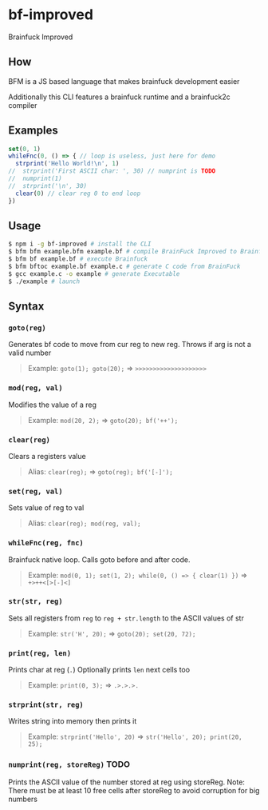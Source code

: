 # bf-improved

Brainfuck Improved

## How

BFM is a JS based language that makes brainfuck development easier

Additionally this CLI features a brainfuck runtime and a brainfuck2c compiler

## Examples

```js
set(0, 1)
whileFnc(0, () => { // loop is useless, just here for demo
  strprint('Hello World!\n', 1)
//  strprint('First ASCII char: ', 30) // numprint is TODO
//  numprint(1)
//  strprint('\n', 30)
  clear(0) // clear reg 0 to end loop
})
```

## Usage

```sh
$ npm i -g bf-improved # install the CLI
$ bfm bfm example.bfm example.bf # compile BrainFuck Improved to Brainfuck
$ bfm bf example.bf # execute Brainfuck
$ bfm bftoc example.bf example.c # generate C code from BrainFuck
$ gcc example.c -o example # generate Executable
$ ./example # launch
```

## Syntax

### `goto(reg)`

Generates bf code to move from cur reg to new reg. Throws if arg is not a valid number
> Example: `goto(1); goto(20);` => `>>>>>>>>>>>>>>>>>>>>`

### `mod(reg, val)`

Modifies the value of a reg
> Example: `mod(20, 2);` => `goto(20); bf('++');`

### `clear(reg)`

Clears a registers value
> Alias: `clear(reg);` => `goto(reg); bf('[-]');`

### `set(reg, val)`

Sets value of reg to val
> Alias: `clear(reg); mod(reg, val);`

### `whileFnc(reg, fnc)`

Brainfuck native loop. Calls goto before and after code.
> Example: `mod(0, 1); set(1, 2); while(0, () => { clear(1) })` => `+>++<[>[-]<]`

### `str(str, reg)`

Sets all registers from `reg` to `reg + str.length` to the ASCII values of str
> Example: `str('H', 20);` => `goto(20); set(20, 72);`

### `print(reg, len)`

Prints char at reg (`.`)
Optionally prints `len` next cells too
> Example: `print(0, 3);` => `.>.>.>.`

### `strprint(str, reg)`

Writes string into memory then prints it
> Example: `strprint('Hello', 20)` => `str('Hello', 20); print(20, 25);`

### `numprint(reg, storeReg)` **TODO**

Prints the ASCII value of the number stored at reg using storeReg.
Note: There must be at least 10 free cells after storeReg to avoid corruption for big numbers
